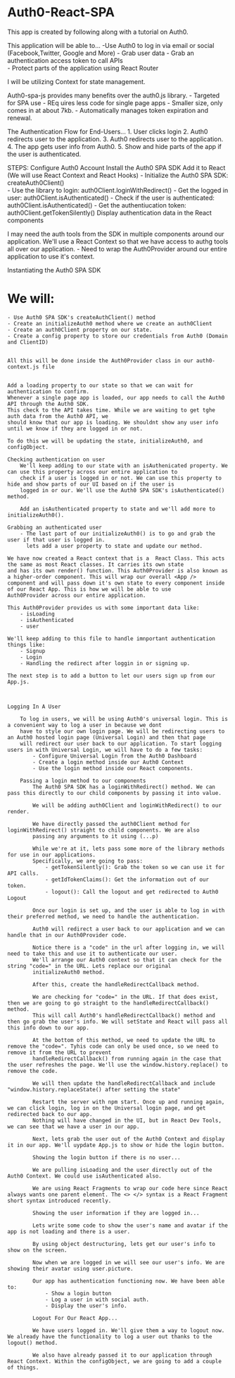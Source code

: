 # Auth0-React-SPA

This app is created by following along with a tutorial on Auth0.

This application will be able to...
    -Use Auth0 to log in via email or social (Facebook,Twitter, Google and More)
    - Grab user data
    - Grab an authentication access token to call APIs\
    - Protect parts of the application using React Router

I will be utilizing Context for state management. 

Auth0-spa-js provides many benefits over the auth0.js library.
    - Targeted for SPA use
    - REq   uires less code for single page apps
    - Smaller size, only comes in at about 7kb.
    - Automatically manages token expiration and renewal.

The Authentication Flow for End-Users...
    1. User clicks login
    2. Auth0 redirects user to the application.
    3. Auth0 redirects user to the application.
    4. The app gets user info from Auth0.
    5. Show and hide parts of the app if the user is authenticated.



STEPS:
    Configure Auth0 Account
    Install the Auth0 SPA SDK
    Add it to React (We will use React Context and React Hooks)
        - Initialize the Auth0 SPA SDK: createAuth0Client()\
        - Use the library to login: auth0Client.loginWithRedirect()
        - Get the logged in user: auth0Client.isAuthenticated()
        - Check if the user is authenticated: auth0Client.isAuthenticated()
        - Get the authentiucation token: auth0Client.getTokenSilently()
    Display authentication data in the React components


I may need the auth tools from the SDK in multiple components around our application. We'll use a React Context so that
we have access to authg tools all over our application.
    - Need to wrap the Auth0Provider around our entire application to use it's context.


Instantiating the Auth0 SPA SDK

# We will: 
    - Use Auth0 SPA SDK's createAuthClient() method
    - Create an initializeAuth0 method where we create an auth0Client
    - Create an auth0Client property on our state.
    - Create a config property to store our credentials from Auth0 (Domain and ClientID)


    All this will be done inside the Auth0Provider class in our auth0-context.js file


    Add a loading property to our state so that we can wait for authentication to confirm.
    Whenever a single page app is loaded, our app needs to call the Auth0 API through the Auth0 SDK.
    This check to the API takes time. While we are waiting to get tghe auth data from the Auth0 API, we
    should know that our app is loading. We shouldnt show any user info until we know if they are logged in or not.
    
    To do this we will be updating the state, initializeAuth0, and configObject.

    Checking authentication on user
        We'll keep adding to our state with an isAuthenicated property. We can use this property across our entire application to
        check if a user is logged in or not. We can use this property to hide and show parts of our UI based on if the user is 
        logged in or our. We'll use the Auth0 SPA SDK's isAuthenticated() method.

        Add an isAuthenticated property to state and we'll add more to initializeAuth0().
    
    Grabbing an authenticated user
        - The last part of our initializeAuth0() is to go and grab the user if that user is logged in.
          lets add a user property to state and update our method.

    We have now created a React context that is a  React Class. This acts the same as most React classes. It carries its own state
    and has its own render() function. This Auth0Provider is also known as a higher-order component. This will wrap our overall <App />
    component and will pass down it's own state to every component inside of our React App. This is how we will be able to use
    Auth0Provider across our entire application.

    This Auth0Provider provides us with some important data like: 
        - isLoading
        - isAuthenticated
        - user
    
    We'll keep adding to this file to handle imnportant authentication things like:
        - Signup
        - Login
        - Handling the redirect after loggin in or signing up.

    The next step is to add a button to let our users sign up from our App.js.

    

    Logging In A User

        To log in users, we will be using Auth0's universal login. This is a convenient way to log a user in because we dont
        have to style our own login page. We will be redirecting users to an Auth0 hosted login page (Universal Login) and then that page
        will redirect our user back to our application. To start logging users in with Universal Login, we will have to do a few tasks:
            - Configure Universal Login from the Auth0 Dashboard
            - Create a login method inside our Auth0 Context
            - Use the login method inside our React components.

        Passing a login method to our components
            The Auth0 SPA SDK has a loginWithRedirect() method. We can pass this directly to our child components by passing it into value.

            We will be adding auth0Client and loginWithRedirect() to our render.

            We have directly passed the auth0Client method for loginWithRedirect() straight to child components. We are also 
            passing any arguments to it using (...p)

            While we're at it, lets pass some more of the library methods for use in our applications. 
            Specifically, we are going to pass: 
                - getTokenSilently(): Grab the token so we can use it for API calls.
                - getIdTokenClaims(): Get the information out of our token.
                - logout(): Call the logout and get redirected to Auth0 Logout

            Once our login is set up, and the user is able to log in with their preferred method, we need to handle the authentication.

            Auth0 will redirect a user back to our application and we can handle that in our Auth0Provider code.

            Notice there is a "code" in the url after logging in, we will need to take this and use it to authenticate our user.
            We'll arrange our Auth0 context so that it can check for the string "code=" in the URL. Lets replace our original
            initializeAuth0 method.

            After this, create the handleRedirectCallback method.

            We are checking for "code=" in the URL. If that does exist, then we are going to go straight to the handleRedirectCallback() method. 
            This will call Auth0's handleRedirectCallback() method and then go grab the user's info. We will setState and React will pass all this info down to our app.
            
            At the bottom of this method, we need to update the URL to remove the "code=". Tyhis code can only be used once, so we need to remove it from the URL to prevent
            handleRedirectCallback() from running again in the case that the user refreshes the page. We'll use the window.history.replace() to remove the code. 

            We will then update the handleRedirectCallback and include "window.history.replaceState() after setting the state"

            Restart the server with npm start. Once up and running again, we can click login, log in on the Universal login page, and get redirected back to our app. 
            Nothing will have changed in the UI, but in React Dev Tools, we can see that we have a user in our app.

            Next, lets grab the user out of the Auth0 Context and display it in our app. We'll uypdate App.js to show or hide the login button.

            Showing the login button if there is no user...

            We are pulling isLoading and the user directly out of the Auth0 Context. We could use isAuthenticated also.

            We are using React Fragments to wrap our code here since React always wants one parent element. The <> </> syntax is a React Fragment short syntax introduced recently.

            Showing the user information if they are logged in...

            Lets write some code to show the user's name and avatar if the app is not loading and there is a user.

            By using object destructuring, lets get our user's info to show on the screen.

            Now when we are logged in we will see our user's info. We are showing their avatar using user.picture.

            Our app has authentication functioning now. We have been able to:
                - Show a login button
                - Log a user in with social auth.
                - Display the user's info.

            Logout For Our React App...

            We have users logged in. We'll give them a way to logout now. We already have the functionality to log a user out thanks to the logout() method.

            We also have already passed it to our application through React Context. Within the configObject, we are going to add a couple of things.